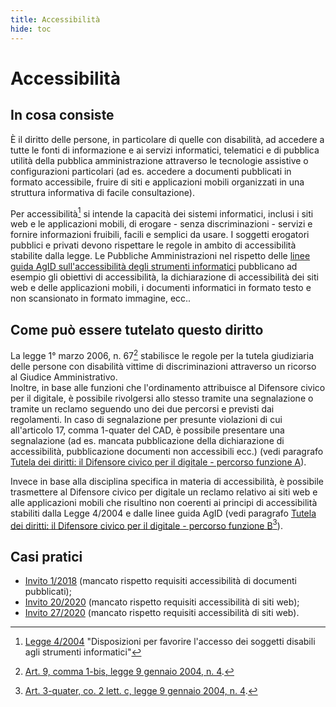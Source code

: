 ```yaml
---
title: Accessibilità
hide: toc
---
```


# Accessibilità

## In cosa consiste

È il diritto delle persone, in particolare di quelle con disabilità, ad accedere a tutte le fonti di informazione e ai servizi informatici, telematici e di pubblica utilità della pubblica amministrazione attraverso le tecnologie assistive o configurazioni particolari (ad es. accedere a documenti pubblicati in formato accessibile, fruire di siti e applicazioni mobili organizzati in una struttura informativa di facile consultazione).

Per accessibilità[^1] si intende la capacità dei sistemi informatici, inclusi i siti web e le applicazioni mobili, di erogare - senza discriminazioni - servizi e fornire informazioni fruibili, facili e semplici da usare. I soggetti erogatori pubblici e privati devono
rispettare le regole in ambito di accessibilità stabilite dalla legge. Le Pubbliche Amministrazioni nel rispetto delle [linee guida AgID sull'accessibilità degli strumenti informatici](https://www.agid.gov.it/sites/default/files/repository_files/linee_guida_accessibilita_versione_rettifica_del_23_luglio_2020_002.pdf) pubblicano ad esempio gli obiettivi di accessibilità, la dichiarazione di accessibilità dei siti web e delle applicazioni mobili, i documenti informatici in formato testo e non scansionato in formato immagine, ecc..

## Come può essere tutelato questo diritto

La legge 1° marzo 2006, n. 67[^2] stabilisce le regole per la tutela giudiziaria delle persone con disabilità vittime di discriminazioni attraverso un ricorso al Giudice Amministrativo.<br>Inoltre, in base alle funzioni che l'ordinamento attribuisce al Difensore civico per il digitale, è possibile rivolgersi allo stesso tramite una segnalazione o tramite un reclamo seguendo uno dei due percorsi e previsti dai regolamenti. In caso di segnalazione per presunte violazioni di cui all'articolo 17, comma 1-quater del CAD, è possibile presentare una segnalazione (ad es. mancata pubblicazione della dichiarazione di accessibilità, pubblicazione documenti non accessibili ecc.) (vedi paragrafo [Tutela dei diritti: il Difensore civico per il digitale - percorso funzione A](tutela-dei-diritti.md)).

Invece in base alla disciplina specifica in materia di accessibilità, è possibile trasmettere al Difensore civico per digitale un reclamo relativo ai siti web e alle applicazioni mobili che risultino non coerenti ai principi di accessibilità stabiliti dalla Legge 4/2004 e dalle linee guida AgID (vedi paragrafo [Tutela dei diritti: il Difensore civico per il digitale - percorso funzione B](tutela-dei-diritti.md)[^3]).

[^1]: [Legge 4/2004](http://www.normattiva.it/uri-res/N2Ls?urn:nir:stato:legge:2004-01-09;4!vig=2021-05-27) "Disposizioni per favorire l'accesso dei soggetti disabili agli strumenti informatici"
[^2]: [Art. 9, comma 1-bis, legge 9 gennaio 2004, n. 4](http://www.normattiva.it/uri-res/N2Ls?urn:nir:stato:legge:2004-01-09;4%7Eart9!vig=2020-11-04~art9).
[^3]: [Art. 3-quater, co. 2 lett. c, legge 9 gennaio 2004, n. 4](http://www.normattiva.it/uri-res/N2Ls?urn:nir:stato:legge:2004-01-09;4%7Eart9!vig=2020-11-04~art3quater).


## Casi pratici

- [Invito 1/2018](https://www.agid.gov.it/sites/default/files/repository_files/invito_n.1-2018_comune_palermo.0009364.10-05-2018.pdf) (mancato rispetto requisiti accessibilità di documenti pubblicati);
- [Invito 20/2020](http://www.agid.gov.it/sites/default/files/repository_files/adg-2020-0013124-allegato-_invito20-2020_segn72-2020.pdf) (mancato rispetto requisiti accessibilità di siti web);
- [Invito 27/2020](https://www.agid.gov.it/sites/default/files/repository_files/adg-2020-0014894-allegato-segnalazione_92_2020_invito27-2020.pdf) (mancato rispetto requisiti accessibilità di siti web).
